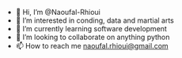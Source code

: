 - 👋 Hi, I’m @Naoufal-Rhioui
- 👀 I’m interested in conding, data and martial arts
- 🌱 I’m currently learning software development 
- 💞️ I’m looking to collaborate on anything python
- 📫 How to reach me naoufal.rhioui@gmail.com

<!---
Naoufal-Rhioui/Naoufal-Rhioui is a ✨ special ✨ repository because its `README.md` (this file) appears on your GitHub profile.
You can click the Preview link to take a look at your changes.
--->
